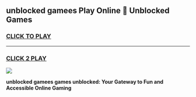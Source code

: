 
## unblocked gamees Play Online 👋 Unblocked Games
<h3>
<a href="https://premium.freeplayer.one?title=unblocked_gamees&ref=19F">CLICK TO PLAY</a></h3>
<hr>

<h3>
<a href="https://premium.freeplayer.one?title=unblocked_gamees&ref=19F">CLICK 2 PLAY</a>
  
</h3>

<a href="https://premium.freeplayer.one?title=unblocked_gamees&ref=19F"><img src="https://clearcache.store/games.png"></a>


**unblocked gamees games unblocked: Your Gateway to Fun and Accessible Online Gaming**
